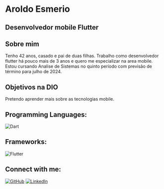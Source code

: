 # Aroldo Esmerio

## Desenvolvedor mobile Flutter

## Sobre mim
Tenho 42 anos, casado e pai de duas filhas. Trabalho como desenvolvedor flutter há pouco mais de 3 anos e quero me especializar na area mobile. 
Estou cursando Analise de Sistemas no quinto período com previsão de término para julho de 2024.

## Objetivos na DIO
Pretendo aprender mais sobre as tecnologias mobile. 

## Programming Languages:
![Dart](https://img.shields.io/badge/Dart-000?style=for-the-badge&logo=dart&logoColor=30A3DC)

## Frameworks:
![Flutter](https://img.shields.io/badge/Flutter-000?style=for-the-badge&logo=flutter&logoColor=30A3DC)

## **Connect with me:**
[![GitHub](https://img.shields.io/badge/Github-000?style=for-the-badge&logo=github&logoColor=0E76A8)](https://github.com/aroldoesmerio) 
[![LinkedIn](https://img.shields.io/badge/Linkedin-000?style=for-the-badge&logo=linkedin&logoColor=0E76A8)](https://www.linkedin.com/in/aroldo-esmerio-30274975/)

